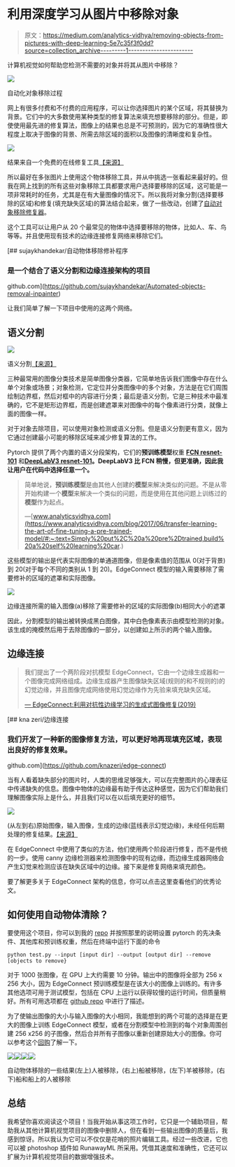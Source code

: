 # 利用深度学习从图片中移除对象

> 原文：<https://medium.com/analytics-vidhya/removing-objects-from-pictures-with-deep-learning-5e7c35f3f0dd?source=collection_archive---------1----------------------->

计算机视觉如何帮助您检测不需要的对象并将其从图片中移除？

![](img/4d5c06bcfaca851321cd82bb4bcfe3ac.png)

自动化对象移除过程

网上有很多付费和不付费的应用程序，可以让你选择图片的某个区域，将其替换为背景。它们中的大多数使用某种类型的修复算法来填充想要移除的部分。但是，即使使用最先进的修复算法，图像上的结果也总是不可预测的，因为它的准确性很大程度上取决于图像的背景、所需去除区域的面积以及图像的清晰度和复杂性。

![](img/4146d593ac90b3b6368883e4aefd7bb4.png)

结果来自一个免费的在线修复工具[【来源】](https://theinpaint.com/)

所以最好在多张图片上使用这个物体移除工具，并从中挑选一张看起来最好的。但我在网上找到的所有这些对象移除工具都要求用户选择要移除的区域，这可能是一项非常耗时的任务，尤其是在有大量图像的情况下。所以我将对象分割(选择要移除的区域)和修复(填充缺失区域)的算法结合起来，做了一些改动，创建了[自动对象移除修复器](https://github.com/sujaykhandekar/Automated-objects-removal-inpainter)。

这个工具可以让用户从 20 个最常见的物体中选择要移除的物体，比如人、车、鸟等等。并且使用现有技术的边缘连接修复网络来移除它们。

[](https://github.com/sujaykhandekar/Automated-objects-removal-inpainter) [## sujaykhandekar/自动物体移除修补程序

### 是一个结合了语义分割和边缘连接架构的项目

github.com](https://github.com/sujaykhandekar/Automated-objects-removal-inpainter) 

让我们简单了解一下项目中使用的这两个网络。

## **语义分割**

![](img/89155078aa81457542519c00ab1160c7.png)

语义分割[【来源】](https://www.jeremyjordan.me/semantic-segmentation/)

三种最常用的图像分类技术是简单图像分类器，它简单地告诉我们图像中存在什么单个对象或场景；对象检测，它定位并分类图像中的多个对象，方法是在它们周围绘制边界框，然后对框中的内容进行分类；最后是语义分割，它是三种技术中最准确的，它不是矩形边界框，而是创建遮罩来对图像中的每个像素进行分类，就像上面的图像一样。

对于对象去除项目，可以使用对象检测或语义分割。但是语义分割更有意义，因为它通过创建最小可能的移除区域来减少修复算法的工作。

Pytorch 提供了两个内置的语义分段架构，它们的**预训练模型**权重 [**FCN resnet-101**](https://pytorch.org/hub/pytorch_vision_fcn_resnet101/) 和[**DeepLabV3 resnet-101**](https://pytorch.org/hub/pytorch_vision_deeplabv3_resnet101/)**。DeepLabV3 比 FCN 稍慢，但更准确，因此我让用户在代码中选择任意一个。**

> 简单地说，**预训练模型**是由其他人创建的**模型**来解决类似的问题。不是从零开始构建一个**模型**来解决一个类似的问题，而是使用在其他问题上训练过的**模型**作为起点。
> 
> —[www.analyticsvidhya.com](https://www.analyticsvidhya.com/blog/2017/06/transfer-learning-the-art-of-fine-tuning-a-pre-trained-model/#:~:text=Simply%20put%2C%20a%20pre%2Dtrained,build%20a%20self%20learning%20car.)

这些模型的输出是代表实际图像的单通道图像，但是像素值的范围从 0(对于背景)到 20(对于每个不同的类别从 1 到 20)。EdgeConnect 模型的输入需要移除了需要修补的区域的遮罩和实际图像。

![](img/716dcdff22ebfdc0a76d00ea9776e76e.png)

边缘连接所需的输入图像(a)移除了需要修补的区域的实际图像(b)相同大小的遮罩

因此，分割模型的输出被转换成黑白图像，其中白色像素表示由模型检测的对象。该生成的掩模然后用于去除图像的一部分，以创建如上所示的两个输入图像。

## **边缘连接**

> 我们提出了一个两阶段对抗模型 EdgeConnect，它由一个边缘生成器和一个图像完成网络组成。边缘生成器产生图像缺失区域(规则的和不规则的)的幻觉边缘，并且图像完成网络使用幻觉边缘作为先验来填充缺失区域。
> 
> [— EdgeConnect:利用对抗性边缘学习的生成式图像修复(2019)](https://arxiv.org/abs/1901.00212)

[](https://github.com/knazeri/edge-connect) [## kna zeri/边缘连接

### 我们开发了一种新的图像修复方法，可以更好地再现填充区域，表现出良好的修复效果。

github.com](https://github.com/knazeri/edge-connect) 

当有人看着缺失部分的图片时，人类的思维足够强大，可以在完整图片的心理表征中传递缺失的信息。图像中物体的边缘最有助于传达这种感觉，因为它们帮助我们理解图像实际上是什么，并且我们可以在以后填充更好的细节。

![](img/9e7ced1aa0e9be16e2770cd19ad7aed6.png)

(从左到右)原始图像，输入图像，生成的边缘(蓝线表示幻觉边缘)，未经任何后期处理的修复结果。[【来源】](https://github.com/knazeri/edge-connect)

在 EdgeConnect 中使用了类似的方法，他们使用两个阶段进行修复，而不是传统的一步。使用 canny 边缘检测器来检测图像中的现有边缘，而边缘生成器网络会产生幻觉来检测应该在缺失区域中的边缘。接下来是修复网络来填充颜色。

要了解更多关于 EdgeConnect 架构的信息，你可以点击这里查看他们的优秀论文。

## **如何使用自动物体清除？**

要使用这个项目，你可以到我的 [repo](https://github.com/sujaykhandekar/Automated-objects-removal-inpainter) 并按照那里的说明设置 pytorch 的先决条件、其他库和预训练权重，然后在终端中运行下面的命令

```
python test.py --input [input dir] --output [output dir] --remove [objects to remove}
```

对于 1000 张图像，在 GPU 上大约需要 10 分钟。输出中的图像将全部为 256 x 256 大小，因为 EdgeConnect 预训练模型是在该大小的图像上训练的。有许多其他选项可用于测试模型，包括在 CPU 上运行以获得较慢的运行时间，但质量稍好。所有可用选项都在 [github repo](https://github.com/sujaykhandekar/Automated-objects-removal-inpainter) 中进行了描述。

为了使输出图像的大小与输入图像的大小相同，我能想到的两个可能的选择是在更大的图像上训练 EdgeConnect 模型，或者在分割模型中检测到的每个对象周围创建 256 x256 的子图像，然后合并所有子图像以重新创建原始大小的图像。你可以参考这个[回购](https://github.com/javirk/Person_remover)了解一下。

![](img/feb1714ddf2e041390be6c830e6e154d.png)![](img/dcfb81eb001659d890d361df902f7829.png)![](img/da5518c0d2acea34c25b1dfc1ccaec94.png)![](img/84037ca0be79d84ce56c165af6c5abd4.png)

自动物体移除的一些结果(左上)人被移除，(右上)船被移除，(左下)羊被移除，(右下)船和船上的人被移除

## **总结**

我希望你喜欢阅读这个项目！当我开始从事这项工作时，它只是一个辅助项目，帮助我从其他计算机视觉项目的图像中删除人，但在看到一些输出图像的质量后，我感到惊讶。所以我认为它可以不仅仅是花哨的照片编辑工具。经过一些改进，它也可以被 photoshop 插件如 RunawayML 所采用。凭借其速度和准确性，它还可以扩展为计算机视觉项目的数据增强技术。